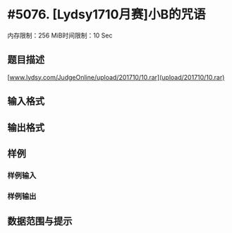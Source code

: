 # #5076. [Lydsy1710月赛]小B的咒语

内存限制：256 MiB时间限制：10 Sec

## 题目描述

[www.lydsy.com/JudgeOnline/upload/201710/10.rar](upload/201710/10.rar) 

## 输入格式

## 输出格式

## 样例

### 样例输入

### 样例输出

## 数据范围与提示
